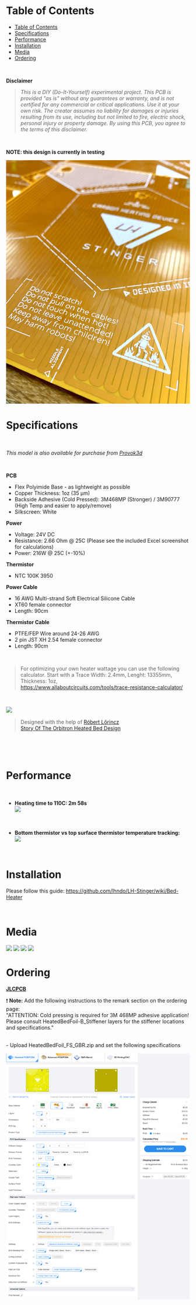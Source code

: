 
# Table of Contents
- [Table of Contents](#table-of-contents)
- [Specifications](#specifications)
- [Performance](#performance)
- [Installation](#installation)
- [Media](#media)
- [Ordering](#ordering)

<br>

**Disclaimer**

>*This is a DIY (Do-It-Yourself) experimental project. This PCB is provided "as is" without any guarantees or warranty, and is not certified for any commercial or critical applications. Use it at your own risk. 
The creator assumes no liability for damages or injuries resulting from its use, including but not limited to fire, electric shock, personal injury or property damage.*
>*By using this PCB, you agree to the terms of this disclaimer.*

<br>


**NOTE: this design is currently in testing**  


![](Images/lh_stinger_heater_pcb.jpg)  

# Specifications  

<br>

_This model is also available for purchase from [Provok3d](https://provok3d.com/product-category/printers/lh-stinger/?v=0a10a0b3e53b&sld=211)_

<br>

**PCB**

- Flex Polyimide Base - as lightweight as possible
- Copper Thickness: 1oz (35 µm)
- Backside Adhesive (Cold Pressed): 3M468MP (Stronger) / 3M90777 (High Temp and easier to apply/remove)
- Silkscreen: White

 

**Power** 

- Voltage:  24V DC
- Resistance: 2.66 Ohm @ 25C (Please see the included Excel screenshot for calculations)
- Power: 216W @ 25C (+-10%)

 
**Thermistor** 
- NTC 100K 3950
   

**Power Cable**

 - 16 AWG Multi-strand Soft Electrical Silicone Cable
 - XT60 female connector
 - Length: 90cm  



 
**Thermistor Cable**

- PTFE/FEP Wire around 24-26 AWG
- 2 pin JST XH 2.54 female connector
- Length: 90cm  
<br>

>For optimizing your own heater wattage you can use the following calculator. Start with a Trace Width: 2.4mm, Lenght: 13355mm, Thickness: 1oz,   
>https://www.allaboutcircuits.com/tools/trace-resistance-calculator/  



<br>

![](Images/Heater_excel.png)  

>Designed with the help of [Róbert Lőrincz](https://www.orbiterprojects.com/)  
>[Story Of The Orbitron Heated Bed Design](https://www.orbiterprojects.com/stories/story-of-the-orbitron-heated-bed-design/) 

<br><br><br>

# Performance

<br>

* **Heating time to 110C: 2m 58s**     
![](Images/heat_time.png)  

<br>

* **Bottom thermistor vs top surface thermistor temperature tracking:**      
![](Images/heat_dev.png)  

<br>

# Installation

Please follow this guide: https://github.com/lhndo/LH-Stinger/wiki/Bed-Heater

<br>

# Media


![](Images/2023_10_21_3325_pcbnew.png)
![](Images/Heater_kicad.png)
![](Images/Heater_Fusion.png)
![](Images/PI%20SilkScreen.png)

# Ordering

**[JLCPCB](https://jlcpcb.com)**

❗ **Note:** Add the following instructions to the remark section on the ordering page:  
"ATTENTION: Cold pressing is required for 3M 468MP adhesive application! 
Please consult HeatedBedFoil-B_Stiffener layers for the stiffener locations and specifications."  

<br>
- Upload HeatedBedFoil_FS_GBR.zip and set the following specifications

![](Images/jlcpcb.png)
